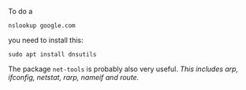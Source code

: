 To do a
```
nslookup google.com
```
you need to install this:
```
sudo apt install dnsutils
```

The package `net-tools` is probably also very useful.
*This includes arp, ifconfig, netstat, rarp, nameif and route.*
